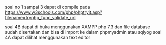 soal no 1 sampai 3 dapat di compile pada https://www.w3schools.com/php/phptryit.asp?filename=tryphp_func_validate_url

soal 4B dapat di buka menggunakan XAMPP php 7.3 dan file database sudah disertakan dan bisa di import ke dalam phpmyadmin atau sqlyog
soal 4A dapat dilihat menggunakan text editor
